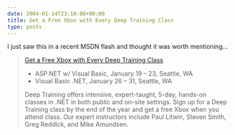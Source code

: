 ```yaml
---
date: 2004-01-14T23:10:00+00:00
title: Get a Free Xbox with Every Deep Training Class
type: posts
---
```

I just saw this in a recent MSDN flash and thought it was worth mentioning...

> [Get a Free Xbox with Every Deep Training Class](https://www.deeptraining.com/xbox.aspx)
>
>   * ASP.NET w/ Visual Basic, January 19 – 23, Seattle, WA
>   * Visual Basic .NET, January 26 – 31, Seattle, WA
>
> Deep Training offers intensive, expert-taught, 5-day, hands-on classes in .NET in both public and on-site settings. Sign up for a Deep Training class by the end of the year and get a free Xbox when you attend class. Our expert instructors include Paul Litwin, Steven Smith, Greg Reddick, and Mike Amundsen.
